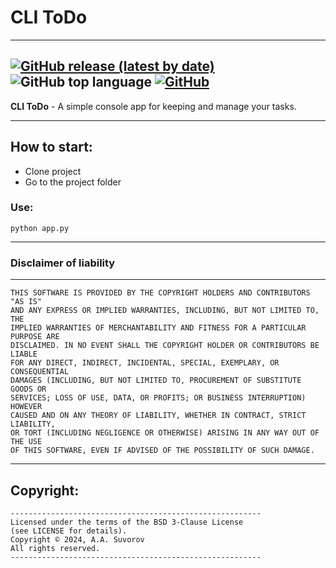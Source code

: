 # CLI ToDo

---
[![GitHub release (latest by date)](https://img.shields.io/github/v/release/saneksking/CLIToDo)](https://github.com/saneksking/CLIToDo/)
![GitHub top language](https://img.shields.io/github/languages/top/saneksking/CLIToDo)
[![GitHub](https://img.shields.io/github/license/saneksking/CLIToDo)](https://github.com/saneksking/CLIToDo/blob/master/LICENSE)
---

**CLI ToDo** - A simple console app for keeping and manage your tasks. 

---

## How to start:

- Clone project
- Go to the project folder

### Use:
```python app.py```

---

### Disclaimer of liability

---

    THIS SOFTWARE IS PROVIDED BY THE COPYRIGHT HOLDERS AND CONTRIBUTORS "AS IS"
    AND ANY EXPRESS OR IMPLIED WARRANTIES, INCLUDING, BUT NOT LIMITED TO, THE
    IMPLIED WARRANTIES OF MERCHANTABILITY AND FITNESS FOR A PARTICULAR PURPOSE ARE
    DISCLAIMED. IN NO EVENT SHALL THE COPYRIGHT HOLDER OR CONTRIBUTORS BE LIABLE
    FOR ANY DIRECT, INDIRECT, INCIDENTAL, SPECIAL, EXEMPLARY, OR CONSEQUENTIAL
    DAMAGES (INCLUDING, BUT NOT LIMITED TO, PROCUREMENT OF SUBSTITUTE GOODS OR
    SERVICES; LOSS OF USE, DATA, OR PROFITS; OR BUSINESS INTERRUPTION) HOWEVER
    CAUSED AND ON ANY THEORY OF LIABILITY, WHETHER IN CONTRACT, STRICT LIABILITY,
    OR TORT (INCLUDING NEGLIGENCE OR OTHERWISE) ARISING IN ANY WAY OUT OF THE USE
    OF THIS SOFTWARE, EVEN IF ADVISED OF THE POSSIBILITY OF SUCH DAMAGE.

---

## Copyright:
    -------------------------------------------------------- 
    Licensed under the terms of the BSD 3-Clause License
    (see LICENSE for details).
    Copyright © 2024, A.A. Suvorov
    All rights reserved.
    --------------------------------------------------------
